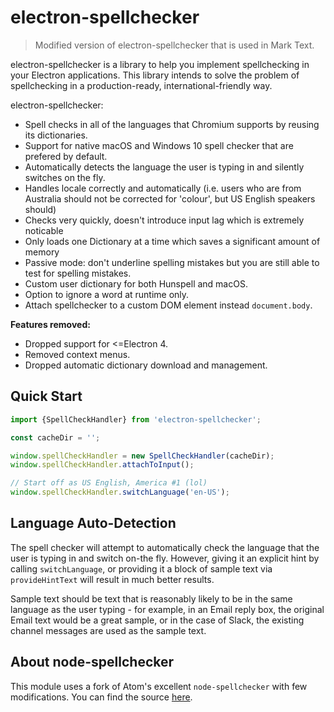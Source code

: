 # electron-spellchecker

> Modified version of electron-spellchecker that is used in Mark Text.

electron-spellchecker is a library to help you implement spellchecking in your Electron applications. This library intends to solve the problem of spellchecking in a production-ready, international-friendly way.

electron-spellchecker:

* Spell checks in all of the languages that Chromium supports by reusing its dictionaries.
* Support for native macOS and Windows 10 spell checker that are prefered by default.
* Automatically detects the language the user is typing in and silently switches on the fly.
* Handles locale correctly and automatically (i.e. users who are from Australia should not be corrected for 'colour', but US English speakers should)
* Checks very quickly, doesn't introduce input lag which is extremely noticable
* Only loads one Dictionary at a time which saves a significant amount of memory
* Passive mode: don't underline spelling mistakes but you are still able to test for spelling mistakes.
* Custom user dictionary for both Hunspell and macOS.
* Option to ignore a word at runtime only.
* Attach spellchecker to a custom DOM element instead `document.body`.

**Features removed:**

- Dropped support for \<=Electron 4.
- Removed context menus.
- Dropped automatic dictionary download and management.

## Quick Start

```js
import {SpellCheckHandler} from 'electron-spellchecker';

const cacheDir = '';

window.spellCheckHandler = new SpellCheckHandler(cacheDir);
window.spellCheckHandler.attachToInput();

// Start off as US English, America #1 (lol)
window.spellCheckHandler.switchLanguage('en-US');
```

## Language Auto-Detection

The spell checker will attempt to automatically check the language that the user is typing in and switch on-the fly. However, giving it an explicit hint by calling `switchLanguage`, or providing it a block of sample text via `provideHintText` will result in much better results.

Sample text should be text that is reasonably likely to be in the same language as the user typing - for example, in an Email reply box, the original Email text would be a great sample, or in the case of Slack, the existing channel messages are used as the sample text.

## About node-spellchecker

This module uses a fork of Atom's excellent `node-spellchecker` with few modifications. You can find the source [here](https://github.com/fxha/node-spellchecker).
